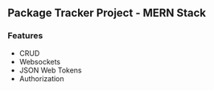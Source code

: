 ## Package Tracker Project - MERN Stack

### Features

- CRUD
- Websockets
- JSON Web Tokens
- Authorization
